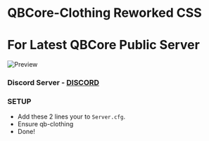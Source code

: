 # QBCore-Clothing Reworked CSS
# For Latest QBCore Public Server

![Preview](https://cdn.discordapp.com/attachments/979776296777314354/1016231845026861116/unknown.png)

### Discord Server - [DISCORD](https://discord.gg/jSDMuNjpuw)

### SETUP 
- Add these 2 lines your to `Server.cfg`.
- Ensure qb-clothing 
- Done!
